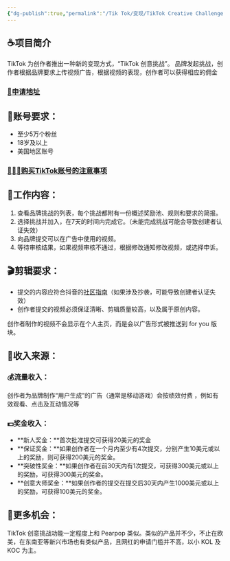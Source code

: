 ```yaml
---
{"dg-publish":true,"permalink":"/Tik Tok/变现/TikTok Creative Challenge(TTCC)/","dgPassFrontmatter":true,"noteIcon":"","updated":"2024-11-08T02:56:56.426+08:00"}
---
```



<h2 class="H1_Underline">☕项目简介</h2>
TikTok 为创作者推出一种新的变现方式，“TikTok 创意挑战”。
品牌发起挑战，创作者根据品牌要求上传视频广告，根据视频的表现，创作者可以获得相应的佣金

<h3>
<a href="https://ads.tiktok.com/creativechallenge" class="BlueButton">🧭申请地址</a>
</h3>

<h2 class="H1_Underline">💼账号要求：</h2>

- 至少5万个粉丝
- 18岁及以上
- 美国地区账号

<h3>
<a href="https://chenliguo.vercel.app/Tik%20Tok/疑难杂症/初期/购买TikTok账号的注意事项" class="BlueButton">🙅🏼‍♀️购买TikTok账号的注意事项</a>
</h3>

<h2 class="H1_Underline">🧱工作内容：</h2>

1. 查看品牌挑战的列表，每个挑战都附有一份概述奖励池、规则和要求的简报。
2. 选择挑战并加入，在7天的时间内完成它。（未能完成挑战可能会导致创建者认证失效）
3. 向品牌提交可以在广告中使用的视频。
4. 等待审核结果，如果视频审核不通过，根据修改通知修改视频，或选择申诉。

<h2 class="H1_Underline">🎬剪辑要求：</h2>

- 提交的内容应符合抖音的[社区指南](https://www.tiktok.com/community-guidelines?lang=en)（如果涉及抄袭，可能导致创建者认证失效）
- 创作者提交的视频必须保证清晰、剪辑质量较高，以及属于原创内容。

<div class="long-cang">创作者制作的视频不会显示在个人主页，而是会以广告形式被推送到 for you 版块。</div>

<h2 class="H1_Underline">💸收入来源：</h2>

<h3 class="long-cang">💰流量收入：</h3>

创作者为品牌制作“用户生成”的广告（通常是移动游戏）会按绩效付费 ，例如有效观看、点击及互动情况等
<h3 class="long-cang">💵奖金收入：</h3>

- **新人奖金：**首次批准提交可获得20美元的奖金
- **保证奖金：**如果创作者在一个月内至少有4次提交，分别产生10美元或以上的奖励，则可获得200美元的奖金。
- **突破性奖金：**如果创作者在前30天内有1次提交，可获得300美元或以上的奖励，可获得300美元的奖金。
- **创意大师奖金：**如果创作者的提交在提交后30天内产生1000美元或以上的奖励，可获得100美元的奖金。

<h2 class="H1_Underline">🎁更多机会：</h2>

TikTok 创意挑战功能一定程度上和 Pearpop 类似。类似的产品并不少，不止在欧美，在东南亚等新兴市场也有类似产品，且网红的申请门槛并不高，以小 KOL 及 KOC 为主。 



